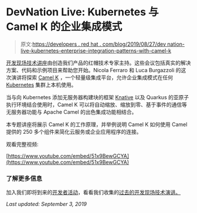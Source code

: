 # DevNation Live: Kubernetes 与 Camel K 的企业集成模式

> 原文:[https://developers . red hat . com/blog/2019/08/27/dev nation-live-kubernetes-enterprise-integration-patterns-with-camel-k](https://developers.redhat.com/blog/2019/08/27/devnation-live-kubernetes-enterprise-integration-patterns-with-camel-k)

[开发现场技术讲座](https://developers.redhat.com/devnation/?page=0)由创造我们产品的红帽技术专家主持。这些会议包括真实的解决方案、代码和示例项目来帮助您开始。Nicola Ferraro 和 Luca Burgazzoli 的这次演讲将探索 [Camel K](https://www.nicolaferraro.me/2018/10/15/introducing-camel-k/) ，一个轻量级集成平台，允许企业集成模式在任何 [Kubernetes](https://developers.redhat.com/topics/kubernetes/) 集群上本机使用。

当与向 Kubernetes 添加无服务器构建块的框架 [Knative](https://developers.redhat.com/topics/knative/) 以及 Quarkus 的亚原子执行环境结合使用时，Camel K 可以将自动缩放、缩放到零、基于事件的通信等无服务器功能与 Apache Camel 的出色集成功能相结合。

本专题讲座将展示 Camel K 的工作原理，并举例说明 Camel K 如何使用 Camel 提供的 250 多个组件来简化云服务或企业应用程序的连接。

观看完整视频:

[https://www.youtube.com/embed/51x9BewGCYA](https://www.youtube.com/embed/51x9BewGCYA)

### **了解更多信息**

加入我们即将到来的[开发者活动](https://developers.redhat.com/events/)，看看我们收集的[过去的开发现场技术演讲。](https://developers.redhat.com/devnation/?page=0)

*Last updated: September 3, 2019*
